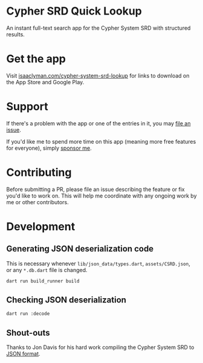 # Cypher SRD Quick Lookup

An instant full-text search app for the Cypher System SRD with structured results.

# Get the app

Visit [isaaclyman.com/cypher-system-srd-lookup](https://isaaclyman.com/cypher-system-srd-lookup/) for links to download on the App Store and Google Play.

# Support

If there's a problem with the app or one of the entries in it, you may [file an issue](https://github.com/isaaclyman/cypher-system-srd-lookup/issues).

If you'd like me to spend more time on this app (meaning more free features for everyone), simply [sponsor me](https://ko-fi.com/isaaclyman).

# Contributing

Before submitting a PR, please file an issue describing the feature or fix you'd like to work on. This will help me coordinate with any ongoing work by me or other contributors.

# Development

## Generating JSON deserialization code

This is necessary whenever `lib/json_data/types.dart`, `assets/CSRD.json`, or any `*.db.dart` file is changed.

```sh
dart run build_runner build
```

## Checking JSON deserialization

```sh
dart run :decode
```

## Shout-outs

Thanks to Jon Davis for his hard work compiling the Cypher System SRD to [JSON format](https://github.com/Jon-Davis/Cypher-System-JSON-DB).
